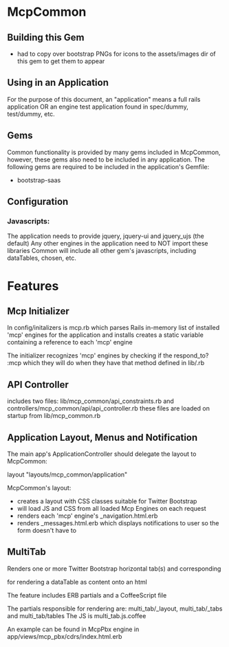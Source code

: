 # McpCommon

## Building this Gem

- had to copy over bootstrap PNGs for icons to the assets/images dir of this gem to get them to appear

## Using in an Application

For the purpose of this document, an "application" means a full rails application OR an engine test application found in spec/dummy, test/dummy, etc.

## Gems

Common functionality is provided by many gems included in McpCommon, however, these gems also need to be included in any application. The following gems are required to be included in the application's Gemfile:

* bootstrap-saas

## Configuration

### Javascripts:

The application needs to provide jquery, jquery-ui and jquery_ujs (the default)
Any other engines in the application need to NOT import these libraries
Common will include all other gem's javascripts, including dataTables, chosen, etc.


# Features


## Mcp Initializer

In config/initalizers is mcp.rb which parses Rails in-memory list of installed 'mcp' engines for the application and installs creates a static variable containing a reference to each 'mcp' engine

The initializer recognizes 'mcp' engines by checking if the respond_to? :mcp which they will do when they have that method defined in lib/<engine name>.rb


## API Controller

includes two files: lib/mcp_common/api_constraints.rb and controllers/mcp_common/api/api_controller.rb
these files are loaded on startup from lib/mcp_common.rb


## Application Layout, Menus and Notification

The main app's ApplicationController should delegate the layout to McpCommon:

layout "layouts/mcp_common/application"

McpCommon's layout:
- creates a layout with CSS classes suitable for Twitter Bootstrap
- will load JS and CSS from all loaded Mcp Engines on each request
- renders each 'mcp' engine's _navigation.html.erb
- renders _messages.html.erb which displays notifications to user so the form doesn't have to


## MultiTab

Renders one or more Twitter Bootstrap horizontal tab(s) and corresponding <div> for rendering a dataTable as content onto an html <table>

The feature includes ERB partials and a CoffeeScript file

The partials responsible for rendering are: multi_tab/_layout, multi_tab/_tabs and multi_tab/tables
The JS is multi_tab.js.coffee

An example can be found in McpPbx engine in app/views/mcp_pbx/cdrs/index.html.erb

